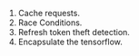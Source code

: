 1. Cache requests.
2. Race Conditions.
3. Refresh token theft detection.
4. Encapsulate the tensorflow.
